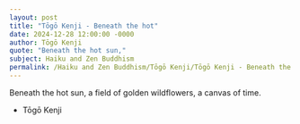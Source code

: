 ```yaml
---
layout: post
title: "Tōgō Kenji - Beneath the hot"
date: 2024-12-28 12:00:00 -0000
author: Tōgō Kenji
quote: "Beneath the hot sun,"
subject: Haiku and Zen Buddhism
permalink: /Haiku and Zen Buddhism/Tōgō Kenji/Tōgō Kenji - Beneath the hot
---
```


Beneath the hot sun,
a field of golden wildflowers,
a canvas of time.

- Tōgō Kenji

